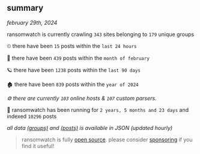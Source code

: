
## summary
_february 29th, 2024_

ransomwatch is currently crawling `343` sites belonging to `179` unique groups

⏲ there have been `15` posts within the `last 24 hours`

🦈 there have been `439` posts within the `month of february`

🪐 there have been `1238` posts within the `last 90 days`

🏚 there have been `839` posts within the `year of 2024`

_⚙️ there are currently `103` online hosts & `107` custom parsers._

🦕 ransomwatch has been running for `2 years, 5 months and 23 days` and indexed `10296` posts

_all data  [(groups)](http://ransomwhat.telemetry.ltd/groups) and [(posts)](http://ransomwhat.telemetry.ltd/posts) is available in JSON (updated hourly)_

> ransomwatch is fully [open source](https://github.com/joshhighet/ransomwatch#ransomwatch--). please consider [sponsoring](https://github.com/sponsors/joshhighet) if you find it useful!
